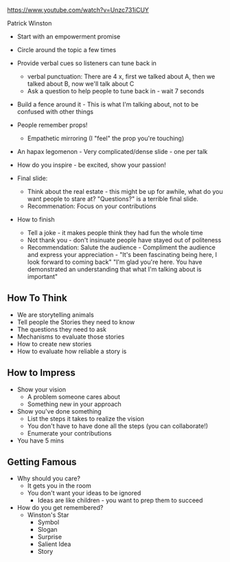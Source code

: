https://www.youtube.com/watch?v=Unzc731iCUY

Patrick Winston

* Start with an empowerment promise
* Circle around the topic a few times
* Provide verbal cues so listeners can tune back in  
	* verbal punctuation: There are 4 x, first we talked about A, then we talked about B, now we'll talk about C 
	* Ask a question to help people to tune back in - wait 7 seconds
* Build a fence around it - This is what I'm talking about, not to be confused with other things

* People remember props!  
	* Empathetic mirroring (I "feel" the prop you're touching)
* An hapax legomenon - Very complicated/dense slide - one per talk
* How do you inspire - be excited, show your passion!
* Final slide:
	* Think about the real estate - this might be up for awhile, what do you want people to stare at?  "Questions?" is a terrible final slide.
	* Recommenation:  Focus on your contributions
* How to finish
	* Tell a joke - it makes people think they had fun the whole time
	* Not thank you - don't insinuate people have stayed out of politeness
	* Recommendation: Salute the audience - Compliment the audience and express your appreciation - "It's been fascinating being here, I look forward to coming back" "I'm glad you're here. You have demonstrated an understanding that what I'm talking about is important"

## How To Think
* We are storytelling animals 
* Tell people the Stories they need to know
* The questions they need to ask
* Mechanisms to evaluate those stories
* How to create new stories
* How to evaluate how reliable a story is

## How to Impress
* Show your vision
	* A problem someone cares about
	* Something new in your approach
* Show you've done something
	* List the steps it takes to realize the vision
	* You don't have to have done all the steps (you can collaborate!)
	* Enumerate your contributions
* You have 5 mins

## Getting Famous
* Why should you care?
	* It gets you in the room
	* You don't want your ideas to be ignored
		* Ideas are like children - you want to prep them to succeed
* How do you get remembered?
	* Winston's Star
		* Symbol 
		* Slogan
		* Surprise
		* Salient Idea
		* Story
